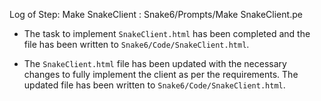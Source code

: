 Log of Step: Make SnakeClient : Snake6/Prompts/Make SnakeClient.pe


 - The task to implement `SnakeClient.html` has been completed and the file has been written to `Snake6/Code/SnakeClient.html`.

 - The `SnakeClient.html` file has been updated with the necessary changes to fully implement the client as per the requirements. The updated file has been written to `Snake6/Code/SnakeClient.html`.